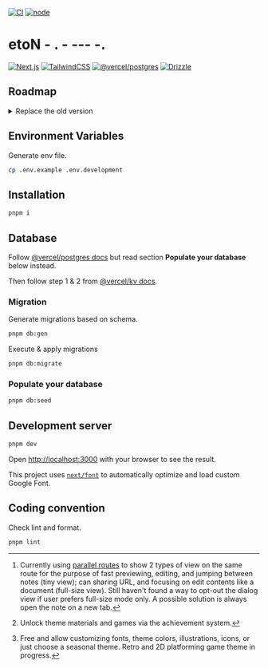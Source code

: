 [![CI](https://github.com/kaisergeX/note-next/actions/workflows/ci.yml/badge.svg)](https://github.com/kaisergeX/note-next/actions/workflows/ci.yml)
[![node](https://img.shields.io/node/v/next)](https://github.com/vercel/next.js)

# etoN - . - --- -.

[![Next.js](https://img.shields.io/badge/Next.js-000?style=for-the-badge&logo=vercel)](https://nextjs.org/)
[![TailwindCSS](https://img.shields.io/badge/TailwindCSS-fff?style=for-the-badge&logo=tailwindcss)](https://tailwindcss.com/)
[![@vercel/postgres](https://img.shields.io/badge/@vercel/postgres-000?style=for-the-badge&logo=postgresql&logoColor=white)](https://vercel.com/storage/postgres)
[![Drizzle](https://img.shields.io/badge/drizzile-fff?style=for-the-badge&logo=drizzile&logoColor=4bb74a)](https://orm.drizzle.team/)

## Roadmap

<details>
<summary>Replace the old version</summary>

  <sup>List in order of priority</sup>
  - [ ] Note: Recover notes that scheduled for deletion.
  - [ ] Note: Encrypt contents.
  - [ ] Preferences: Account
    - [ ] Delete account.
    - [ ] Delete all notes.
  - [ ] Preferences: Note
    - [ ] Autosave interval.
    - [ ] Commands Menu type (fixed, or bubble & floating).
  - [ ] Note: Drawable Mode,
  - [ ] Note: Download/Export the content of selected or all notes to csv/xlsx/images.
  - [ ] Note: Link to others.
  - [ ] Landing page.
  - [ ] Preferences: Note - Disable tiny view (dialog) and always view full-size notes.[^1]
  - [ ] System: EXP, Level & Achievement system, sync with other apps.[^2]
  - [ ] Preferences: Theme.[^3]
    - [ ] Theme editor & preview - Constantly update new themes.
  - [ ] Integrate/Link with other apps in the ecosystems.
  - [ ] Replace the old version.
</details>

## Environment Variables

Generate env file.

```bash
cp .env.example .env.development
```

## Installation

```bash
pnpm i
```

## Database

Follow [@vercel/postgres docs](https://vercel.com/docs/storage/vercel-postgres/quickstart) but read section **Populate your database** below instead.

Then follow step 1 & 2 from [@vercel/kv docs](https://vercel.com/docs/storage/vercel-kv/quickstart#quickstart).

### Migration

Generate migrations based on schema.

```bash
pnpm db:gen
```

Execute & apply migrations

```bash
pnpm db:migrate
```

### Populate your database

```bash
pnpm db:seed
```

## Development server

```bash
pnpm dev
```

Open [http://localhost:3000](http://localhost:3000) with your browser to see the result.

This project uses [`next/font`](https://nextjs.org/docs/basic-features/font-optimization) to automatically optimize and load custom Google Font.

## Coding convention

Check lint and format.

```bash
pnpm lint
```

[^1]: Currently using [parallel routes](https://nextjs.org/docs/app/building-your-application/routing/parallel-routes) to show 2 types of view on the same route for the purpose of fast previewing, editing, and jumping between notes (tiny view); can sharing URL, and focusing on edit contents like a document (full-size view). Still haven't found a way to opt-out the dialog view if user prefers full-size mode only. A possible solution is always open the note on a new tab.
[^2]: Unlock theme materials and games via the achievement system.
[^3]: Free and allow customizing fonts, theme colors, illustrations, icons, or just choose a seasonal theme. Retro and 2D platforming game theme in progress.
